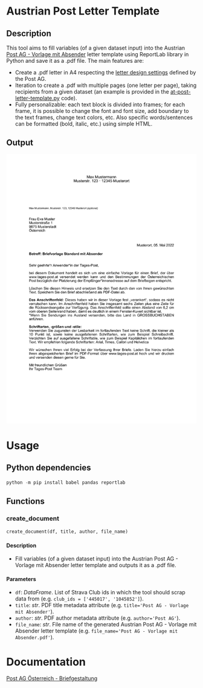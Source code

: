 <meta name='keywords' content='Austria, Österreich, Post AG, Brief, letter, template, reportlab, python'>

# Austrian Post Letter Template

## Description

This tool aims to fill variables (of a given dataset input) into the Austrian [Post AG - Vorlage mit Absender](https://www.einfach-brief.at/fe/assets/files/EinfachBrief-Vorlage-Musterbrief_Standard_mit_Absender.docx) letter template using ReportLab library in Python and save it as a .pdf file. The main features are:

- Create a .pdf letter in A4 respecting the [letter design settings](https://www.einfach-brief.at/fe/vorlagen) defined by the Post AG.
- Iteration to create a .pdf with multiple pages (one letter per page), taking recipients from a given dataset (an example is provided in the [at-post-letter-template.py](at-post-letter-template.py) code).
- Fully personalizable: each text block is divided into frames; for each frame, it is possible to change the font and font size, add boundary to the text frames, change text colors, etc. Also specific words/sentences can be formatted (bold, italic, etc.) using simple HTML.

## Output

<p align="center">
<img src="examples/output.png" alt="Output" width=510 high=720>
</p>

# Usage

## Python dependencies

```.ps1
python -m pip install babel pandas reportlab
```

## Functions

### create_document
```.py
create_document(df, title, author, file_name)
```

#### Description
- Fill variables (of a given dataset input) into the Austrian Post AG - Vorlage mit Absender letter template and outputs it as a .pdf file.

#### Parameters
- `df`: *DataFrame*. List of Strava Club ids in which the tool should scrap data from (e.g. `club_ids = ['445017', '1045852']`).
- `title`: *str*. PDF title metadata attribute (e.g. `title='Post AG - Vorlage mit Absender'`).
- `author`: *str*. PDF author metadata attribute (e.g. `author='Post AG'`).
- `file_name`: *str*. File name of the generated Austrian Post AG - Vorlage mit Absender letter template (e.g. `file_name='Post AG - Vorlage mit Absender.pdf'`).


# Documentation

[Post AG Österreich - Briefgestaltung](https://www.einfach-brief.at/fe/vorlagen)
